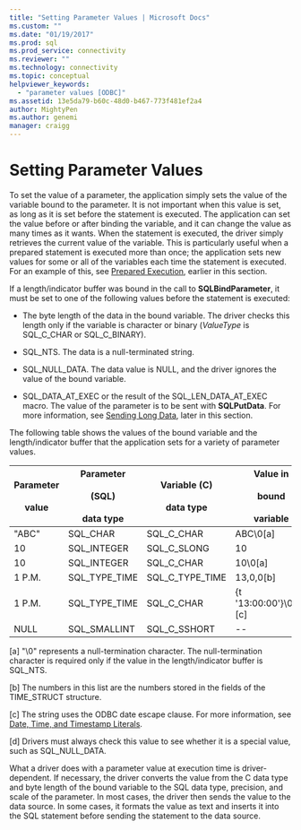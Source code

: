 ```yaml
---
title: "Setting Parameter Values | Microsoft Docs"
ms.custom: ""
ms.date: "01/19/2017"
ms.prod: sql
ms.prod_service: connectivity
ms.reviewer: ""
ms.technology: connectivity
ms.topic: conceptual
helpviewer_keywords: 
  - "parameter values [ODBC]"
ms.assetid: 13e5da79-b60c-48d0-b467-773f481ef2a4
author: MightyPen
ms.author: genemi
manager: craigg
---
```

# Setting Parameter Values
To set the value of a parameter, the application simply sets the value of the variable bound to the parameter. It is not important when this value is set, as long as it is set before the statement is executed. The application can set the value before or after binding the variable, and it can change the value as many times as it wants. When the statement is executed, the driver simply retrieves the current value of the variable. This is particularly useful when a prepared statement is executed more than once; the application sets new values for some or all of the variables each time the statement is executed. For an example of this, see [Prepared Execution](../../../odbc/reference/develop-app/prepared-execution-odbc.md), earlier in this section.  
  
 If a length/indicator buffer was bound in the call to **SQLBindParameter**, it must be set to one of the following values before the statement is executed:  
  
-   The byte length of the data in the bound variable. The driver checks this length only if the variable is character or binary (*ValueType* is SQL_C_CHAR or SQL_C_BINARY).  
  
-   SQL_NTS. The data is a null-terminated string.  
  
-   SQL_NULL_DATA. The data value is NULL, and the driver ignores the value of the bound variable.  
  
-   SQL_DATA_AT_EXEC or the result of the SQL_LEN_DATA_AT_EXEC macro. The value of the parameter is to be sent with **SQLPutData**. For more information, see [Sending Long Data](../../../odbc/reference/develop-app/sending-long-data.md), later in this section.  
  
 The following table shows the values of the bound variable and the length/indicator buffer that the application sets for a variety of parameter values.  
  
|Parameter<br /><br /> value|Parameter<br /><br /> (SQL)<br /><br /> data type|Variable (C)<br /><br /> data type|Value in<br /><br /> bound<br /><br /> variable|Value in<br /><br /> length/indicator<br /><br /> buffer[d]|  
|-------------------------|-----------------------------------------|----------------------------------|-------------------------------------|----------------------------------------------------|  
|"ABC"|SQL_CHAR|SQL_C_CHAR|ABC\0[a]|SQL_NTS or 3|  
|10|SQL_INTEGER|SQL_C_SLONG|10|--|  
|10|SQL_INTEGER|SQL_C_CHAR|10\0[a]|SQL_NTS or 2|  
|1 P.M.|SQL_TYPE_TIME|SQL_C_TYPE_TIME|13,0,0[b]|--|  
|1 P.M.|SQL_TYPE_TIME|SQL_C_CHAR|{t '13:00:00'}\0[a], [c]|SQL_NTS or 14|  
|NULL|SQL_SMALLINT|SQL_C_SSHORT|--|SQL_NULL_DATA|  
  
 [a]   "\0" represents a null-termination character. The null-termination character is required only if the value in the length/indicator buffer is SQL_NTS.  
  
 [b]   The numbers in this list are the numbers stored in the fields of the TIME_STRUCT structure.  
  
 [c]   The string uses the ODBC date escape clause. For more information, see [Date, Time, and Timestamp Literals](../../../odbc/reference/develop-app/date-time-and-timestamp-literals.md).  
  
 [d]   Drivers must always check this value to see whether it is a special value, such as SQL_NULL_DATA.  
  
 What a driver does with a parameter value at execution time is driver-dependent. If necessary, the driver converts the value from the C data type and byte length of the bound variable to the SQL data type, precision, and scale of the parameter. In most cases, the driver then sends the value to the data source. In some cases, it formats the value as text and inserts it into the SQL statement before sending the statement to the data source.
